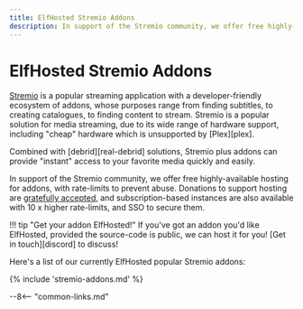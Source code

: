 ```yaml
---
title: ElfHosted Stremio Addons
description: In support of the Stremio community, we offer free highly-available hosting for addons
---
```

# ElfHosted Stremio Addons

[Stremio](https://www.stremio.com/) is a popular streaming application with a developer-friendly ecosystem of addons, whose purposes range from finding subtitles, to creating catalogues, to finding content to stream. Stremio is a popular solution for media streaming, due to its wide range of hardware support, including "cheap" hardware which is unsupported by [Plex][plex].

Combined with [debrid][real-debrid] solutions, Stremio plus addons can provide "instant" access to your favorite media quickly and easily.

In support of the Stremio community, we offer free highly-available hosting for addons, with rate-limits to prevent abuse. Donations to support hosting are [gratefully accepted](https://store.elfhosted.com/product/elf-love), and subscription-based instances are also available with 10 x higher rate-limits, and SSO to secure them.

!!! tip "Get your addon ElfHosted!"
    If you've got an addon you'd like ElfHosted, provided the source-code is public, we can host it for you! [Get in touch][discord] to discuss!
    
Here's a list of our currently ElfHosted popular Stremio addons:

{% include 'stremio-addons.md' %}

--8<-- "common-links.md"